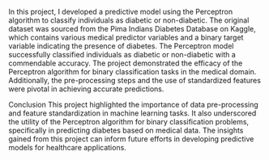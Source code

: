 In this project, I developed a predictive model using the Perceptron algorithm to classify individuals as diabetic or non-diabetic. The original dataset was sourced from the Pima Indians Diabetes Database on Kaggle, which contains various medical predictor variables and a binary target variable indicating the presence of diabetes.
The Perceptron model successfully classified individuals as diabetic or non-diabetic with a commendable accuracy. The project demonstrated the efficacy of the Perceptron algorithm for binary classification tasks in the medical domain. Additionally, the pre-processing steps and the use of standardized features were pivotal in achieving accurate predictions.

Conclusion
This project highlighted the importance of data pre-processing and feature standardization in machine learning tasks. It also underscored the utility of the Perceptron algorithm for binary classification problems, specifically in predicting diabetes based on medical data. The insights gained from this project can inform future efforts in developing predictive models for healthcare applications.
